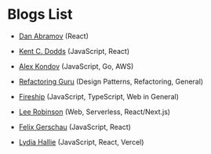 
# Blogs List

- [Dan Abramov](https://overreacted.io/) (React)

- [Kent C. Dodds](https://kentcdodds.com/blog) (JavaScript, React)

- [Alex Kondov](https://alexkondov.com/) (JavaScript, Go, AWS)

- [Refactoring Guru](https://refactoring.guru/design-patterns) (Design Patterns, Refactoring, General)

- [Fireship](https://fireship.io/) (JavaScript, TypeScript, Web in General)

- [Lee Robinson](https://leerob.io/) (Web, Serverless, React/Next.js)

- [Felix Gerschau](https://felixgerschau.com/) (JavaScript, React)

- [Lydia Hallie](https://www.lydiahallie.io/) (JavaScript, React, Vercel)
